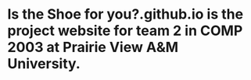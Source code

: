 # Is the Shoe for you?.github.io is the project website for team 2 in COMP 2003 at Prairie View A&M University. 
